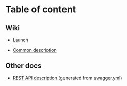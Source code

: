 # Table of content

## Wiki
* [Launch](wiki_launch.md)

* [Common description](wiki_description.md)

## Other docs
* [REST API description](redoc-static.html) (generated from [swagger.yml](swagger.yml))
